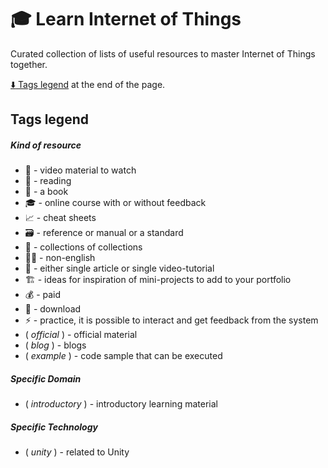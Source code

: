 # :mortar_board: Learn Internet of Things

Curated collection of lists of useful resources to master Internet of Things together.

[:arrow_down: Tags legend](#tags-legend) at the end of the page.

<!-- - []() by [community]() : -->
<!-- - []() by [community]() :mortar_board: :movie_camera: ( _blender_ ) : -->

## Tags legend

##### Kind of resource

- :movie_camera: - video material to watch
- :page_facing_up: - reading
- :book: - a book
- :mortar_board: - online course with or without feedback
- :chart_with_upwards_trend: - cheat sheets
- :card_file_box: - reference or manual or a standard
- :open_file_folder: - collections of collections
- :pirate_flag: - non-english
- :page_facing_up: - either single article or single video-tutorial
- :building_construction: - ideas for inspiration of mini-projects to add to your portfolio
- :moneybag: - paid
- 🔽 - download
- ⚡ - practice, it is possible to interact and get feedback from the system
- ( _official_ ) - official material
- ( _blog_ ) - blogs
- ( _example_ ) - code sample that can be executed

##### Specific Domain

- ( _introductory_ ) - introductory learning material

##### Specific Technology

- ( _unity_ ) - related to Unity
